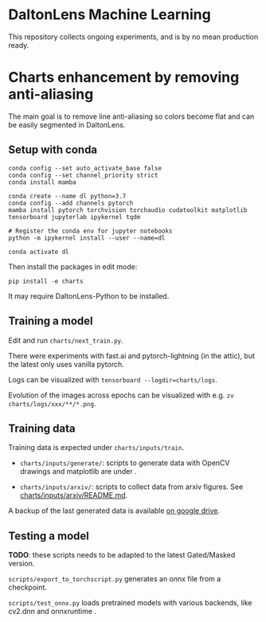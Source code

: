 # DaltonLens Machine Learning

This repository collects ongoing experiments, and is by no mean production ready.

# Charts enhancement by removing anti-aliasing

The main goal is to remove line anti-aliasing so colors become flat and can be easily segmented in DaltonLens.

## Setup with conda

```
conda config --set auto_activate_base false
conda config --set channel_priority strict
conda install mamba

conda create --name dl python=3.7
conda config --add channels pytorch
mamba install pytorch torchvision torchaudio cudatoolkit matplotlib tensorboard jupyterlab ipykernel tqdm

# Register the conda env for jupyter notebooks
python -m ipykernel install --user --name=dl

conda activate dl
```

Then install the packages in edit mode:

```
pip install -e charts
```

It may require DaltonLens-Python to be installed.

## Training a model

Edit and run `charts/next_train.py`.

There were experiments with fast.ai and pytorch-lightning (in the attic), but the latest only uses vanilla pytorch.

Logs can be visualized with `tensorboard --logdir=charts/logs`.

Evolution of the images across epochs can be visualized with e.g. `zv charts/logs/xxx/**/*.png`.

## Training data

Training data is expected under `charts/inputs/train`. 

- `charts/inputs/generate/`: scripts to generate data with OpenCV drawings and matplotlib are under .

- `charts/inputs/arxiv/`: scripts to collect data from arxiv figures. See [charts/inputs/arxiv/README.md](charts/inputs/arxiv/README.md).

A backup of the last generated data is available [on google drive](https://drive.google.com/drive/folders/1zOzXQJAgX6LpNZugkMCYk8EaYc70I27k?usp=sharing).

## Testing a model

**TODO**: these scripts needs to be adapted to the latest Gated/Masked version.

`scripts/export_to_torchscript.py` generates an onnx file from a checkpoint.

`scripts/test_onnx.py` loads pretrained models with various backends, like cv2.dnn and onnxruntime .
